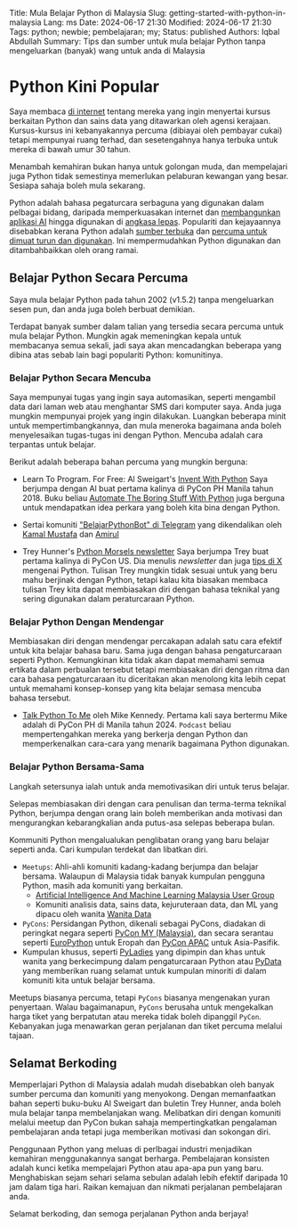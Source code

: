 Title: Mula Belajar Python di Malaysia
Slug: getting-started-with-python-in-malaysia
Lang: ms
Date: 2024-06-17 21:30
Modified: 2024-06-17 21:30
Tags: python; newbie; pembelajaran; my;
Status: published
Authors: Iqbal Abdullah
Summary: Tips dan sumber untuk mula belajar Python tanpa mengeluarkan (banyak) wang untuk anda di Malaysia

# Python Kini Popular

Saya membaca [di internet](https://x.com/reviewbyyasmin/status/1802258242342736212) tentang mereka yang ingin menyertai kursus berkaitan Python dan sains data yang ditawarkan oleh agensi kerajaan. Kursus-kursus ini kebanyakannya percuma (dibiayai oleh pembayar cukai) tetapi mempunyai ruang terhad, dan sesetengahnya hanya terbuka untuk mereka di bawah umur 30 tahun.

Menambah kemahiran bukan hanya untuk golongan muda, dan mempelajari juga Python tidak semestinya memerlukan pelaburan kewangan yang besar. Sesiapa sahaja boleh mula sekarang.

Python adalah bahasa pegaturcara serbaguna yang digunakan dalam pelbagai bidang, daripada memperkuasakan internet dan [membangunkan aplikasi AI](https://huggingface.co/learn/nlp-course/en/chapter0/1) hingga digunakan di [angkasa lepas](https://datatas.com/does-nasa-use-python/). Populariti dan kejayaannya disebabkan kerana Python adalah [sumber terbuka](https://github.com/python/cpython) dan [percuma untuk dimuat turun dan digunakan](https://www.python.org/downloads/). Ini mempermudahkan Python digunakan dan ditambahbaikkan oleh orang ramai.

## Belajar Python Secara Percuma

Saya mula belajar Python pada tahun 2002 (v1.5.2) tanpa mengeluarkan sesen pun, dan anda juga boleh berbuat demikian.

Terdapat banyak sumber dalam talian yang tersedia secara percuma untuk mula belajar Python. Mungkin agak memeningkan kepala untuk membacanya semua sekali, jadi saya akan mencadangkan beberapa yang dibina atas sebab lain bagi populariti Python: komunitinya.

### Belajar Python Secara Mencuba

Saya mempunyai tugas yang ingin saya automasikan, seperti mengambil data dari laman web atau menghantar SMS dari komputer saya. Anda juga mungkin mempunyai projek yang ingin dilakukan. Luangkan beberapa minit untuk mempertimbangkannya, dan mula meneroka bagaimana anda boleh menyelesaikan tugas-tugas ini dengan Python. Mencuba adalah cara terpantas untuk belajar.

Berikut adalah beberapa bahan percuma yang mungkin berguna:

- Learn To Program. For Free: Al Sweigart's [Invent With Python](https://inventwithpython.com)
    Saya berjumpa dengan Al buat pertama kalinya di PyCon PH Manila tahun 2018. Buku beliau [Automate The Boring Stuff With Python](https://automatetheboringstuff.com) juga berguna untuk mendapatkan idea perkara yang boleh kita bina dengan Python.

- Sertai komuniti ["BelajarPythonBot" di Telegram](https://t.me/belajarpythonbot) yang dikendalikan oleh [Kamal Mustafa](https://x.com/k4ml) dan [Amirul](https://x.com/AmirulAbu)

- Trey Hunner's [Python Morsels newsletter](https://www.pythonmorsels.com/newsletter/)
    Saya berjumpa Trey buat pertama kalinya di PyCon US. Dia menulis _newsletter_ dan juga [tips di X](https://x.com/treyhunner) mengenai Python. Tulisan Trey mungkin tidak sesuai untuk yang beru mahu berjinak dengan Python, tetapi kalau kita biasakan membaca tulisan Trey kita dapat membiasakan diri dengan bahasa teknikal yang sering digunakan dalam peraturcaraan Python.

### Belajar Python Dengan Mendengar

Membiasakan diri dengan mendengar percakapan adalah satu cara efektif untuk kita belajar bahasa baru. Sama juga dengan
bahasa pengaturcaraan seperti Python. Kemungkinan kita tidak akan dapat memahami semua ertikata dalam perbualan tersebut
tetapi membiasakan diri dengan ritma dan cara bahasa pengaturcaraan itu diceritakan akan menolong kita lebih cepat untuk
memahami konsep-konsep yang kita belajar semasa mencuba bahasa tersebut.

- [Talk Python To Me](https://talkpython.fm) oleh Mike Kennedy.
    Pertama kali saya bertermu Mike adalah di PyCon PH di Manila tahun 2024. `Podcast` beliau mempertengahkan mereka yang berkerja dengan Python dan memperkenalkan cara-cara yang menarik bagaimana Python digunakan.

### Belajar Python Bersama-Sama

Langkah setersunya ialah untuk anda memotivasikan diri untuk terus belajar.

Selepas membiasakan diri dengan cara penulisan dan terma-terma teknikal Python, berjumpa dengan orang lain boleh
memberikan anda motivasi dan mengurangkan kebarangkalian anda putus-asa selepas beberapa bulan.

Kommuniti Python mengalualukan penglibatan orang yang baru belajar seperti anda. Cari kumpulan terdekat dan libatkan
diri.

- `Meetups`: Ahli-ahli komuniti kadang-kadang berjumpa dan belajar bersama. Walaupun di Malaysia tidak banyak kumpulan pengguna Python, masih ada komuniti yang berkaitan.
    - [Artificial Intelligence And Machine Learning Malaysia User Group](https://tfugmy.peatix.com)
    - Komuniti analisis data, sains data, kejuruteraan data, dan ML yang dipacu oleh wanita [Wanita Data](https://x.com/WanitaData)
- `PyCons`: Persidangan Python, dikenali sebagai PyCons, diadakan di peringkat negara seperti [PyCon MY (Malaysia)](https://pycon.my/), dan secara serantau seperti [EuroPython](https://europython.eu) untuk Eropah dan [PyCon APAC](https://pycon.asia) untuk Asia-Pasifik.
- Kumpulan khusus, seperti [PyLadies](https://pyladies.com/locations/) yang dipimpin dan khas untuk wanita yang berkecimpung dalam pengaturcaraan Python atau [PyData](https://www.meetup.com/PyDataKL/) yang memberikan ruang selamat untuk kumpulan minoriti di dalam komuniti kita untuk belajar bersama.

Meetups biasanya percuma, tetapi `PyCons` biasanya mengenakan yuran penyertaan. Walau bagaimanapun, `PyCons` berusaha untuk mengekalkan harga tiket yang berpatutan atau mereka tidak boleh dipanggil `PyCon`. Kebanyakan juga menawarkan geran perjalanan dan tiket percuma melalui tajaan.

## Selamat Berkoding

Memperlajari Python di Malaysia adalah mudah disebabkan oleh banyak sumber percuma dan komuniti yang menyokong. Dengan memanfaatkan bahan seperti buku-buku Al Sweigart dan buletin Trey Hunner, anda boleh mula belajar tanpa membelanjakan wang.
Melibatkan diri dengan komuniti melalui meetup dan PyCon bukan sahaja mempertingkatkan pengalaman pembelajaran anda tetapi juga memberikan motivasi dan sokongan diri.

Penggunaan Python yang meluas di perlbagai industri menjadikan kemahiran menggunakannya sangat berharga. Pembelajaran konsisten adalah kunci ketika mempelajari Python atau apa-apa pun yang baru. Menghabiskan sejam sehari selama sebulan adalah lebih efektif daripada 10 jam dalam tiga hari. Raikan kemajuan dan nikmati perjalanan pembelajaran anda.

Selamat berkoding, dan semoga perjalanan Python anda berjaya!
